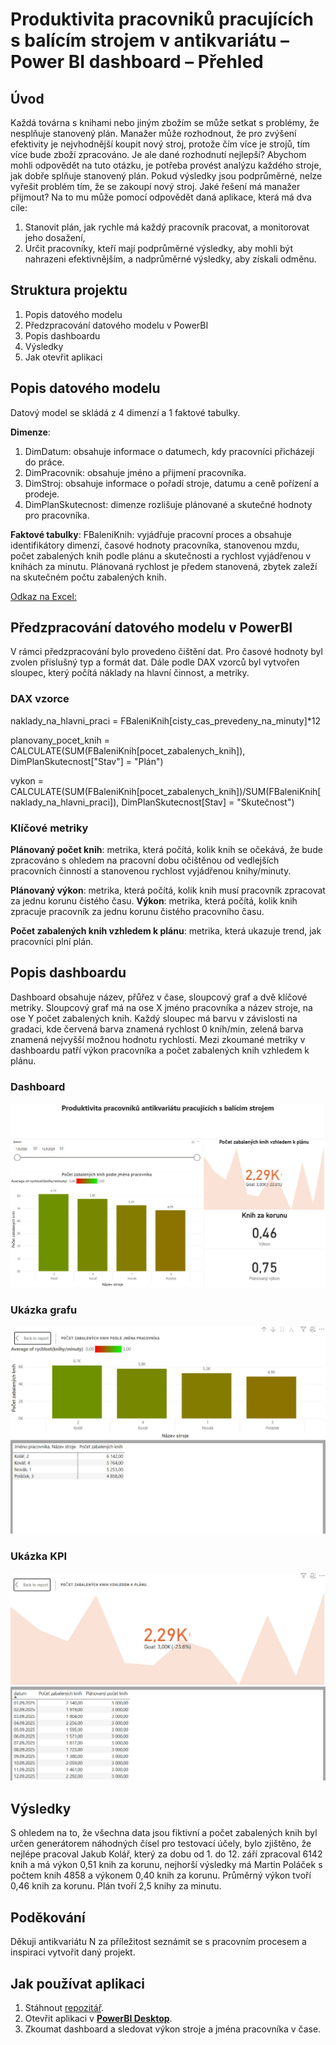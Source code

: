 # Produktivita pracovniků pracujících s balícím strojem v antikvariátu – Power BI dashboard – Přehled
## Úvod
Každá továrna s knihami nebo jiným zbožím se může setkat s problémy, že nesplňuje stanovený plán. Manažer může rozhodnout, že pro zvýšení efektivity je nejvhodnější koupit nový stroj, protože čím více je strojů, tím více bude zboží zpracováno. Je ale dané rozhodnutí nejlepší? Abychom mohli odpovědět na tuto otázku, je potřeba provést analýzu každého stroje, jak dobře splňuje stanovený plán. Pokud výsledky jsou podprůměrné, nelze vyřešit problém tím, že se zakoupí nový stroj.
Jaké řešení má manažer přijmout?
Na to mu může pomocí odpovědět daná aplikace, která má dva cíle:
1. Stanovit plán, jak rychle má každý pracovník pracovat, a monitorovat jeho dosažení,
2. Určit pracovníky, kteří mají podprůměrné výsledky, aby mohli být nahrazeni efektivnějším, a nadprůměrné výsledky, aby získali odměnu.

## Struktura projektu
1. Popis datového modelu
2. Předzpracování datového modelu v PowerBI
3. Popis dashboardu
4. Výsledky
5. Jak otevřit aplikaci

## Popis datového modelu
Datový model se skládá z 4 dimenzí a 1 faktové tabulky.

**Dimenze**:
1. DimDatum: obsahuje informace o datumech, kdy pracovníci přicházejí do práce.
2. DimPracovnik: obsahuje jméno a přijmení pracovníka.
3. DimStroj: obsahuje informace o pořadí stroje, datumu a ceně pořízení a prodeje.
4. DimPlanSkutecnost: dimenze rozlišuje plánované a skutečné hodnoty pro pracovníka.

**Faktové tabulky**: 
FBaleniKnih: vyjádřuje pracovní proces a obsahuje identifikátory dimenzí, časové hodnoty pracovníka, stanovenou mzdu, počet zabalených knih podle plánu a skutečnosti a rychlost vyjádřenou v knihách za minutu. Plánovaná rychlost je předem stanovená, zbytek zaleží na skutečném počtu zabalených knih. 

[Odkaz na Excel:](baleni-knih-model.xlsx)
## Předzpracování datového modelu v PowerBI
V rámci předzpracování bylo provedeno čištění dat. Pro časové hodnoty byl zvolen přislušný typ a formát dat. Dále podle DAX vzorců byl vytvořen sloupec, který počítá náklady na hlavní činnost, a metriky.

### DAX vzorce
naklady_na_hlavni_praci = FBaleniKnih[cisty_cas_prevedeny_na_minuty]*12

planovany_pocet_knih = CALCULATE(SUM(FBaleniKnih[pocet_zabalenych_knih]), DimPlanSkutecnost["Stav"] = "Plán")

vykon = CALCULATE(SUM(FBaleniKnih[pocet_zabalenych_knih])/SUM(FBaleniKnih[naklady_na_hlavni_praci]), DimPlanSkutecnost[Stav] = "Skutečnost")


### Klíčové metriky
**Plánovaný počet knih**: metrika, která počítá, kolik knih se očekává, že bude zpracováno s ohledem na pracovní dobu očištěnou od vedlejších pracovních činností a stanovenou rychlost vyjádřenou knihy/minuty.

**Plánovaný výkon**: metrika, která počítá, kolik knih musí pracovník zpracovat za jednu korunu čistého času.
**Výkon**: metrika, která počítá, kolik knih zpracuje pracovník za jednu korunu čistého pracovního času.


**Počet zabalených knih vzhledem k plánu**: metrika, která ukazuje trend, jak pracovníci plní plán.


## Popis dashboardu
Dashboard obsahuje název, přůřez v čase, sloupcový graf a dvě klíčové metriky.
Sloupcový graf má na ose X jméno pracovníka a název stroje, na ose Y počet zabalených knih. Každý sloupec má barvu v závislosti na gradaci, kde červená barva znamená rychlost 0 knih/min, zelená barva znamená nejvyšší možnou hodnotu rychlosti.
Mezi zkoumané metriky v dashboardu patří výkon pracovníka a počet zabalených knih vzhledem k plánu.
### Dashboard
![Hlavní dashboard](dashboard.jpg)
### Ukázka grafu
![Graf](graf.jpg)

### Ukázka KPI
![KPI](kpi.jpg)

## Výsledky
S ohledem na to, že všechna data jsou fiktivní a počet zabalených knih byl určen generátorem náhodných čísel pro testovací účely, bylo zjištěno, že nejlépe pracoval Jakub Kolář, který za dobu od 1. do 12. září zpracoval 6142 knih a má výkon 0,51 knih za korunu, nejhorší výsledky má Martin Poláček s počtem knih 4858 a výkonem 0,40 knih za korunu. Průměrný výkon tvoří 0,46 knih za korunu. Plán tvoří 2,5 knihy za minutu.

## Poděkování
Děkuji antikvariátu N za příležitost seznámit se s pracovním procesem a inspiraci vytvořit daný projekt.

## Jak používat aplikaci
1. Stáhnout [repozitář](aplikace.pbix).
2. Otevřit aplikaci v [**PowerBI Desktop**](https://www.microsoft.com/en-us/power-platform/products/power-bi/desktop).
3. Zkoumat dashboard a sledovat výkon stroje a jména pracovníka v čase.
